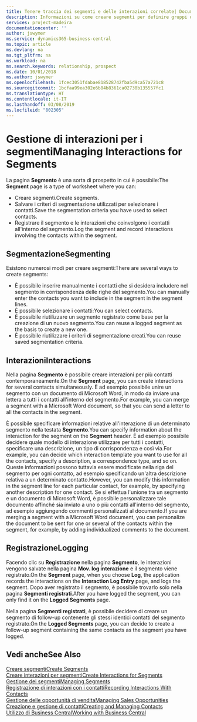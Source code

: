 ```yaml
---
title: Tenere traccia dei segmenti e delle interazioni correlate| Documenti Microsoft
description: Informazioni su come creare segmenti per definire gruppi di contatti e specificare delle interazioni per i segmenti.
services: project-madeira
documentationcenter: ''
author: jswymer
ms.service: dynamics365-business-central
ms.topic: article
ms.devlang: na
ms.tgt_pltfrm: na
ms.workload: na
ms.search.keywords: relationship, prospect
ms.date: 10/01/2018
ms.author: jswymer
ms.openlocfilehash: 1fcec3051fdabae818528742fba5d9ca57a721c8
ms.sourcegitcommit: 1bcfaa99ea302e6b84b8361ca02730b135557fc1
ms.translationtype: HT
ms.contentlocale: it-IT
ms.lasthandoff: 03/08/2019
ms.locfileid: "802305"
---
```

# <a name="managing-interactions-for-segments"></a><span data-ttu-id="83fa6-103">Gestione di interazioni per i segmenti</span><span class="sxs-lookup"><span data-stu-id="83fa6-103">Managing Interactions for Segments</span></span>
<span data-ttu-id="83fa6-104">La pagina **Segmento** è una sorta di prospetto in cui è possibile:</span><span class="sxs-lookup"><span data-stu-id="83fa6-104">The **Segment** page is a type of worksheet where you can:</span></span>

* <span data-ttu-id="83fa6-105">Creare segmenti.</span><span class="sxs-lookup"><span data-stu-id="83fa6-105">Create segments.</span></span>
* <span data-ttu-id="83fa6-106">Salvare i criteri di segmentazione utilizzati per selezionare i contatti.</span><span class="sxs-lookup"><span data-stu-id="83fa6-106">Save the segmentation criteria you have used to select contacts.</span></span>
* <span data-ttu-id="83fa6-107">Registrare il segmento e le interazioni che coinvolgono i contatti all'interno del segmento.</span><span class="sxs-lookup"><span data-stu-id="83fa6-107">Log the segment and record interactions involving the contacts within the segment.</span></span>

## <a name="segmenting"></a><span data-ttu-id="83fa6-108">Segmentazione</span><span class="sxs-lookup"><span data-stu-id="83fa6-108">Segmenting</span></span>
<span data-ttu-id="83fa6-109">Esistono numerosi modi per creare segmenti:</span><span class="sxs-lookup"><span data-stu-id="83fa6-109">There are several ways to create segments:</span></span>

* <span data-ttu-id="83fa6-110">È possibile inserire manualmente i contatti che si desidera includere nel segmento in corrispondenza delle righe del segmento.</span><span class="sxs-lookup"><span data-stu-id="83fa6-110">You can manually enter the contacts you want to include in the segment in the segment lines.</span></span>
* <span data-ttu-id="83fa6-111">È possibile selezionare i contatti:</span><span class="sxs-lookup"><span data-stu-id="83fa6-111">You can select contacts.</span></span>
* <span data-ttu-id="83fa6-112">È possibile riutilizzare un segmento registrato come base per la creazione di un nuovo segmento.</span><span class="sxs-lookup"><span data-stu-id="83fa6-112">You can reuse a logged segment as the basis to create a new one.</span></span>
* <span data-ttu-id="83fa6-113">È possibile riutilizzare i criteri di segmentazione creati.</span><span class="sxs-lookup"><span data-stu-id="83fa6-113">You can reuse saved segmentation criteria.</span></span>

## <a name="interactions"></a><span data-ttu-id="83fa6-114">Interazioni</span><span class="sxs-lookup"><span data-stu-id="83fa6-114">Interactions</span></span>
<span data-ttu-id="83fa6-115">Nella pagina **Segmento** è possibile creare interazioni per più contatti contemporaneamente.</span><span class="sxs-lookup"><span data-stu-id="83fa6-115">On the **Segment** page, you can create interactions for several contacts simultaneously.</span></span> <span data-ttu-id="83fa6-116">È ad esempio possibile unire un segmento con un documento di Microsoft Word, in modo da inviare una lettera a tutti i contatti all'interno del segmento.</span><span class="sxs-lookup"><span data-stu-id="83fa6-116">For example, you can merge a segment with a Microsoft Word document, so that you can send a letter to all the contacts in the segment.</span></span>

<span data-ttu-id="83fa6-117">È possibile specificare informazioni relative all'interazione di un determinato segmento nella testata **Segmento**.</span><span class="sxs-lookup"><span data-stu-id="83fa6-117">You can specify information about the interaction for the segment on the **Segment** header.</span></span> <span data-ttu-id="83fa6-118">È ad esempio possibile decidere quale modello di interazione utilizzare per tutti i contatti, specificare una descrizione, un tipo di corrispondenza e così via.</span><span class="sxs-lookup"><span data-stu-id="83fa6-118">For example, you can decide which interaction template you want to use for all the contacts, specify a description, a correspondence type, and so on.</span></span> <span data-ttu-id="83fa6-119">Queste informazioni possono tuttavia essere modificate nella riga del segmento per ogni contatto, ad esempio specificando un'altra descrizione relativa a un determinato contatto.</span><span class="sxs-lookup"><span data-stu-id="83fa6-119">However, you can modify this information in the segment line for each particular contact, for example, by specifying another description for one contact.</span></span> <span data-ttu-id="83fa6-120">Se si effettua l'unione tra un segmento e un documento di Microsoft Word, è possibile personalizzare tale documento affinché sia inviato a uno o più contatti all'interno del segmento, ad esempio aggiungendo commenti personalizzati al documento.</span><span class="sxs-lookup"><span data-stu-id="83fa6-120">If you are merging a segment with a Microsoft Word document, you can personalize the document to be sent for one or several of the contacts within the segment, for example, by adding individualized comments to the document.</span></span>

## <a name="logging"></a><span data-ttu-id="83fa6-121">Registrazione</span><span class="sxs-lookup"><span data-stu-id="83fa6-121">Logging</span></span>
<span data-ttu-id="83fa6-122">Facendo clic su **Registrazione** nella pagina **Segmento**, le interazioni vengono salvate nella pagina **Mov. log interazione** e il segmento viene registrato.</span><span class="sxs-lookup"><span data-stu-id="83fa6-122">On the **Segment** page, when you choose **Log**, the application records the interactions on the **Interaction Log Entry** page, and logs the segment.</span></span> <span data-ttu-id="83fa6-123">Dopo aver registrato il segmento, è possibile trovarlo solo nella pagina **Segmenti registrati**.</span><span class="sxs-lookup"><span data-stu-id="83fa6-123">After you have logged the segment, you can only find it on the **Logged Segments** page.</span></span>

<span data-ttu-id="83fa6-124">Nella pagina **Segmenti registrati**, è possibile decidere di creare un segmento di follow-up contenente gli stessi identici contatti del segmento registrato.</span><span class="sxs-lookup"><span data-stu-id="83fa6-124">On the **Logged Segments** page, you can decide to create a follow-up segment containing the same contacts as the segment you have logged.</span></span>

## <a name="see-also"></a><span data-ttu-id="83fa6-125">Vedi anche</span><span class="sxs-lookup"><span data-stu-id="83fa6-125">See Also</span></span>
[<span data-ttu-id="83fa6-126">Creare segmenti</span><span class="sxs-lookup"><span data-stu-id="83fa6-126">Create Segments</span></span>](marketing-how-create-segment.md)  
[<span data-ttu-id="83fa6-127">Creare interazioni per segmenti</span><span class="sxs-lookup"><span data-stu-id="83fa6-127">Create Interactions for Segments</span></span>](marketing-how-create-interactions.md)  
[<span data-ttu-id="83fa6-128">Gestione dei segmenti</span><span class="sxs-lookup"><span data-stu-id="83fa6-128">Managing Segments</span></span>](marketing-segments.md)  
[<span data-ttu-id="83fa6-129">Registrazione di interazioni con i contatti</span><span class="sxs-lookup"><span data-stu-id="83fa6-129">Recording Interactions With Contacts</span></span>](marketing-interactions.md)  
[<span data-ttu-id="83fa6-130">Gestione delle opportunità di vendita</span><span class="sxs-lookup"><span data-stu-id="83fa6-130">Managing Sales Opportunities</span></span>](marketing-manage-sales-opportunities.md)  
[<span data-ttu-id="83fa6-131">Creazione e gestione di contatti</span><span class="sxs-lookup"><span data-stu-id="83fa6-131">Creating and Managing Contacts</span></span>](marketing-contacts.md)  
[<span data-ttu-id="83fa6-132">Utilizzo di Business Central</span><span class="sxs-lookup"><span data-stu-id="83fa6-132">Working with Business Central</span></span>](ui-work-product.md)
